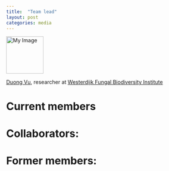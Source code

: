 ```yaml
---
title:  "Team lead"
layout: post
categories: media
---
```

<img src="[myimage.jpg](https://github.com/user-attachments/assets/76fe7c74-722c-42bb-8fea-b50dc31e98cc)" width="100" alt="My Image"/>

[Duong Vu](https://github.com/vuthuyduong), researcher at [Westerdijk Fungal Biodiversity Institute](https://wi.knaw.nl/)


# Current members

# Collaborators:


# Former members:


